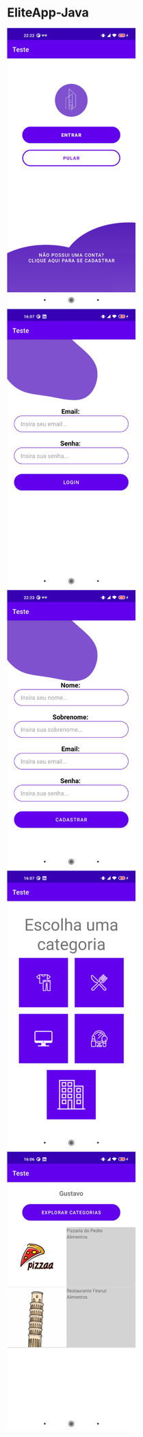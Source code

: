 # EliteApp-Java

<img src="Screenshot_2022-02-21-22-22-57-762_com.example.teste.jpg" width="300">

<img src="Screenshot_2022-02-25-16-07-36-795_com.example.teste.jpg" width="300">

<img src="Screenshot_2022-02-21-22-23-17-070_com.example.teste.jpg" width="300">

<img src="Screenshot_2022-02-25-16-07-44-529_com.example.teste.jpg" width="300">

<img src="Screenshot_2022-02-25-16-06-15-103_com.example.teste.jpg" width="300">
